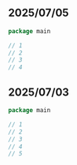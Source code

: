 ## 2025/07/05

```go
package main

// 1
// 2
// 3
// 4
```

## 2025/07/03

```go
package main

// 1
// 2
// 3
// 4
// 5
```